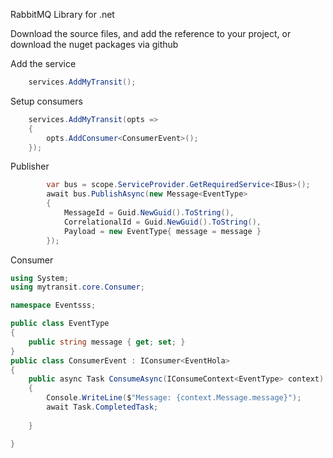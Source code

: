 RabbitMQ Library for .net

Download the source files, and add the reference to your project, or download the nuget packages via github

Add the service
```C#
    services.AddMyTransit();

```


Setup consumers
```C#
    services.AddMyTransit(opts =>
    {
        opts.AddConsumer<ConsumerEvent>();
    });


```




Publisher

```C#
        var bus = scope.ServiceProvider.GetRequiredService<IBus>();
        await bus.PublishAsync(new Message<EventType>
        {
            MessageId = Guid.NewGuid().ToString(),
            CorrelationalId = Guid.NewGuid().ToString(),
            Payload = new EventType{ message = message }
        });

```


Consumer
```C#
using System;
using mytransit.core.Consumer;

namespace Eventsss;

public class EventType
{
    public string message { get; set; }
}
public class ConsumerEvent : IConsumer<EventHola>
{
    public async Task ConsumeAsync(IConsumeContext<EventType> context)
    {
        Console.WriteLine($"Message: {context.Message.message}");
        await Task.CompletedTask;
        
    }

}

```

